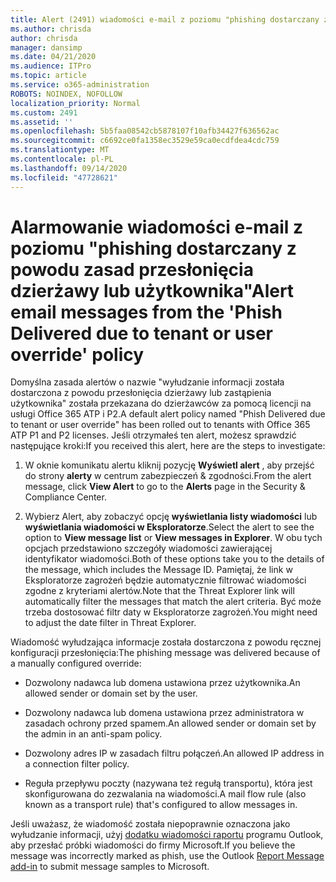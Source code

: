 ```yaml
---
title: Alert (2491) wiadomości e-mail z poziomu "phishing dostarczany z powodu zasad przesłonięcia dzierżawy lub użytkownika"
ms.author: chrisda
author: chrisda
manager: dansimp
ms.date: 04/21/2020
ms.audience: ITPro
ms.topic: article
ms.service: o365-administration
ROBOTS: NOINDEX, NOFOLLOW
localization_priority: Normal
ms.custom: 2491
ms.assetid: ''
ms.openlocfilehash: 5b5faa08542cb5878107f10afb34427f636562ac
ms.sourcegitcommit: c6692ce0fa1358ec3529e59ca0ecdfdea4cdc759
ms.translationtype: MT
ms.contentlocale: pl-PL
ms.lasthandoff: 09/14/2020
ms.locfileid: "47728621"
---
```

# <a name="alert-email-messages-from-the-phish-delivered-due-to-tenant-or-user-override-policy"></a><span data-ttu-id="ca4ef-102">Alarmowanie wiadomości e-mail z poziomu "phishing dostarczany z powodu zasad przesłonięcia dzierżawy lub użytkownika"</span><span class="sxs-lookup"><span data-stu-id="ca4ef-102">Alert email messages from the 'Phish Delivered due to tenant or user override' policy</span></span>

<span data-ttu-id="ca4ef-103">Domyślna zasada alertów o nazwie "wyłudzanie informacji została dostarczona z powodu przesłonięcia dzierżawy lub zastąpienia użytkownika" została przekazana do dzierżawców za pomocą licencji na usługi Office 365 ATP i P2.</span><span class="sxs-lookup"><span data-stu-id="ca4ef-103">A default alert policy named "Phish Delivered due to tenant or user override" has been rolled out to tenants with Office 365 ATP P1 and P2 licenses.</span></span> <span data-ttu-id="ca4ef-104">Jeśli otrzymałeś ten alert, możesz sprawdzić następujące kroki:</span><span class="sxs-lookup"><span data-stu-id="ca4ef-104">If you received this alert, here are the steps to investigate:</span></span>

1. <span data-ttu-id="ca4ef-105">W oknie komunikatu alertu kliknij pozycję **Wyświetl alert** , aby przejść do strony **alerty** w centrum zabezpieczeń & zgodności.</span><span class="sxs-lookup"><span data-stu-id="ca4ef-105">From the alert message, click **View Alert** to go to the **Alerts** page in the Security & Compliance Center.</span></span>

2. <span data-ttu-id="ca4ef-106">Wybierz Alert, aby zobaczyć opcję **wyświetlania listy wiadomości** lub **wyświetlania wiadomości w Eksploratorze**.</span><span class="sxs-lookup"><span data-stu-id="ca4ef-106">Select the alert to see the option to **View message list** or **View messages in Explorer**.</span></span> <span data-ttu-id="ca4ef-107">W obu tych opcjach przedstawiono szczegóły wiadomości zawierającej identyfikator wiadomości.</span><span class="sxs-lookup"><span data-stu-id="ca4ef-107">Both of these options take you to the details of the message, which includes the Message ID.</span></span> <span data-ttu-id="ca4ef-108">Pamiętaj, że link w Eksploratorze zagrożeń będzie automatycznie filtrować wiadomości zgodne z kryteriami alertów.</span><span class="sxs-lookup"><span data-stu-id="ca4ef-108">Note that the Threat Explorer link will automatically filter the messages that match the alert criteria.</span></span> <span data-ttu-id="ca4ef-109">Być może trzeba dostosować filtr daty w Eksploratorze zagrożeń.</span><span class="sxs-lookup"><span data-stu-id="ca4ef-109">You might need to adjust the date filter in Threat Explorer.</span></span>

<span data-ttu-id="ca4ef-110">Wiadomość wyłudzająca informacje została dostarczona z powodu ręcznej konfiguracji przesłonięcia:</span><span class="sxs-lookup"><span data-stu-id="ca4ef-110">The phishing message was delivered because of a manually configured override:</span></span>

- <span data-ttu-id="ca4ef-111">Dozwolony nadawca lub domena ustawiona przez użytkownika.</span><span class="sxs-lookup"><span data-stu-id="ca4ef-111">An allowed sender or domain set by the user.</span></span>

- <span data-ttu-id="ca4ef-112">Dozwolony nadawca lub domena ustawiona przez administratora w zasadach ochrony przed spamem.</span><span class="sxs-lookup"><span data-stu-id="ca4ef-112">An allowed sender or domain set by the admin in an anti-spam policy.</span></span>

- <span data-ttu-id="ca4ef-113">Dozwolony adres IP w zasadach filtru połączeń.</span><span class="sxs-lookup"><span data-stu-id="ca4ef-113">An allowed IP address in a connection filter policy.</span></span>

- <span data-ttu-id="ca4ef-114">Reguła przepływu poczty (nazywana też regułą transportu), która jest skonfigurowana do zezwalania na wiadomości.</span><span class="sxs-lookup"><span data-stu-id="ca4ef-114">A mail flow rule (also known as a transport rule) that's configured to allow messages in.</span></span>

<span data-ttu-id="ca4ef-115">Jeśli uważasz, że wiadomość została niepoprawnie oznaczona jako wyłudzanie informacji, użyj [dodatku wiadomości raportu](https://support.office.com/article/b5caa9f1-cdf3-4443-af8c-ff724ea719d2) programu Outlook, aby przesłać próbki wiadomości do firmy Microsoft.</span><span class="sxs-lookup"><span data-stu-id="ca4ef-115">If you believe the message was incorrectly marked as phish, use the Outlook [Report Message add-in](https://support.office.com/article/b5caa9f1-cdf3-4443-af8c-ff724ea719d2) to submit message samples to Microsoft.</span></span>

